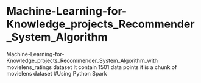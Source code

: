 # Machine-Learning-for-Knowledge_projects_Recommender_System_Algorithm
Machine-Learning-for-Knowledge_projects_Recommender_System_Algorithm_with movielens_ratings dataset
It contain 1501 data points
it is a chunk of movielens dataset
#Using Python Spark
